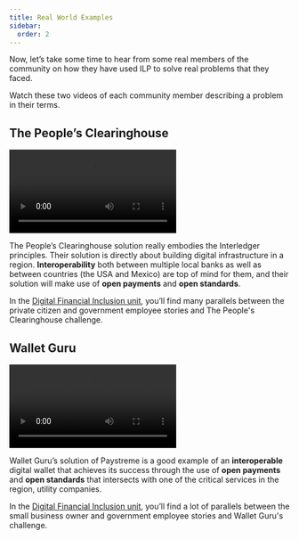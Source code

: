 ```yaml
---
title: Real World Examples
sidebar:
  order: 2
---
```


Now, let’s take some time to hear from some real members of the community on how they have used ILP to solve real problems that they faced. 

Watch these two videos of each community member describing a problem in their terms.

## The People’s Clearinghouse

<video controls>
  <source src="/videos/pch.mp4" type="video/mp4" />
  Download the <a href="/videos/pch.mp4">MP4</a> video.
</video>

The People’s Clearinghouse solution really embodies the Interledger principles. Their solution is directly about building digital infrastructure in a region. **Interoperability** both between multiple local banks as well as between countries (the USA and Mexico) are top of mind for them, and their solution will make use of **open payments** and **open standards**.

In the [Digital Financial Inclusion unit](/digital-financial-inclusion/what-is-digital-financial-inclusion/), you’ll find many parallels between the private citizen and government employee stories and The People's Clearinghouse challenge.

## Wallet Guru

<video controls>
  <source src="/videos/paystreme.mp4" type="video/mp4" />
  Download the <a href="/videos/paystreme.mp4">MP4</a> video.
</video>

Wallet Guru’s solution of Paystreme is a good example of an **interoperable** digital wallet that achieves its success through the use of **open payments** and **open standards** that intersects with one of the critical services in the region, utility companies.

In the [Digital Financial Inclusion unit](/digital-financial-inclusion/what-is-digital-financial-inclusion/), you’ll find a lot of parallels between the small business owner and government employee stories and Wallet Guru's challenge.
